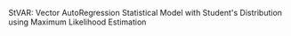 StVAR: Vector AutoRegression Statistical Model with Student's Distribution using Maximum Likelihood Estimation
